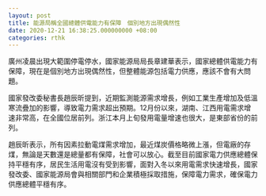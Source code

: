 ```yaml
---
layout: post
title: 能源局稱全國總體供電能力有保障　個別地方出現偶然性
date: 2020-12-21 16:38:25.000000000 +08:00
categories: rthk
---
```


廣州凌晨出現大範圍停電停水，國家能源局局長章建華表示，國家總體供電能力有保障，現在是個別地方出現偶然性，但整體能源包括電力供應，應該不會有大問題。

國家發改委秘書長趙辰昕提到，近期監測能源需求增長，例如工業生產增加及低溫寒流疊加的影響，導致電力需求超出預期。12月份以來，湖南、江西用電需求增速非常高，在全國位居前列。浙江本月上旬發用電量增速也很大，是東部省份的前列。

趙辰昕表示，所有因素拉動電煤需求增加，最近煤炭價格略微上漲，但電廠的存煤，無論是天數還是總量都有保障，社會可以放心。截至目前國家電力供應總體保持平穩有序，居民生活用電沒有受到影響，面對入冬以來用電需求快速增長，國家發改委、國家能源局會與相關部門和企業積極採取措施，保障電力需求，確保電力供應總體平穩有序。
